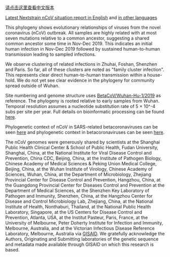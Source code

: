 [请点击这里查看中文版本](/ncov/zh)

[Latest Nextstrain nCoV situation report in English](https://nextstrain.org/narratives/ncov/sit-rep/2020-01-30) and [in other languages](https://nextstrain.org/narratives/ncov/sit-rep/)

This phylogeny shows evolutionary relationships of viruses from the novel coronavirus (nCoV) outbreak. All samples are highly related with at most seven mutations relative to a common ancestor, suggesting a shared common ancestor some time in Nov-Dec 2019. This indicates an initial human infection in Nov-Dec 2019 followed by sustained human-to-human transmission leading to sampled infections.

We observe clustering of related infections in Zhuhai, Foshan, Shenzhen and Paris. So far, all of these clusters are noted as "family cluster infection". This represents clear direct human-to-human transmission within a house-hold. We do not yet see clear evidence in the phylogeny for community spread outside of Wuhan.

Site numbering and genome structure uses [BetaCoV/Wuhan-Hu-1/2019](https://www.ncbi.nlm.nih.gov/nuccore/MN908947) as reference. The phylogeny is rooted relative to early samples from Wuhan. Temporal resolution assumes a nucleotide substitution rate of 5 &times; 10^-4 subs per site per year. Full details on bioinformatic processing can be found [here](https://github.com/nextstrain/ncov).

Phylogenetic context of nCoV in SARS-related betacoronaviruses can be seen [here](https://nextstrain.org/groups/blab/sars-like-cov) and phylogenetic context in betacoronaviruses can be seen [here](https://nextstrain.org/groups/blab/beta-cov).

The nCoV genomes were generously shared by scientists at the Shanghai Public Health Clinical Center & School of Public Health, Fudan University, Shanghai, China, at the National Institute for Viral Disease Control and Prevention, China CDC, Beijing, China, at the Institute of Pathogen Biology, Chinese Academy of Medical Sciences & Peking Union Medical College, Beijing, China, at the Wuhan Institute of Virology, Chinese Academy of Sciences, Wuhan, China, at the Department of Microbiology, Zhejiang Provincial Center for Disease Control and Prevention, Hangzhou, China, at the Guangdong Provincial Center for Diseases Control and Prevention at the Department of Medical Sciences, at the Shenzhen Key Laboratory of Pathogen and Immunity, Shenzhen, China, at the Hangzhou Center for Disease and Control Microbiology Lab, Zhejiang, China, at the National Institute of Health, Nonthaburi, Thailand, at the National Public Health Laboratory, Singapore, at the US Centers for Disease Control and Prevention, Atlanta, USA, at the Institut Pasteur, Paris, France, at the University of Melbourne, Peter Doherty Institute for Infection and Immunity, Melbourne, Australia, and at the Victorian Infectious Disease Reference Laboratory, Melbourne, Australia via [GISAID](https://gisaid.org). We gratefully acknowledge the Authors, Originating and Submitting laboratories of the genetic sequence and metadata made available through GISAID on which this research is based.
